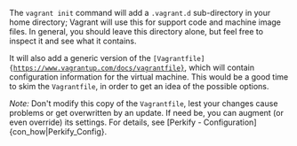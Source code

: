<!-- Perkify_Install/common_2.md -->

The `vagrant init` command will add a `.vagrant.d` sub-directory
in your home directory;
Vagrant will use this for support code and machine image files.
In general, you should leave this directory alone,
but feel free to inspect it and see what it contains.

It will also add a generic version of the
<code>[Vagrantfile]{https://www.vagrantup.com/docs/vagrantfile}</code>,
which will contain configuration information for the virtual machine.
This would be a good time to skim the `Vagrantfile`,
in order to get an idea of the possible options.

*Note:*
Don't modify this copy of the `Vagrantfile`,
lest your changes cause problems or get overwritten by an update.
If need be, you can augment (or even override) its settings.
For details, see [Perkify - Configuration]{con_how|Perkify_Config}.

